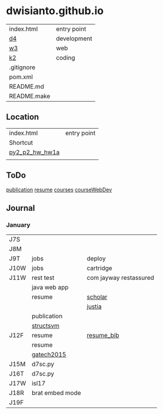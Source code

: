 # dwisianto.github.io

|    |     |
|--- | --- |
| index.html | entry point |
| [d4](d4) | development |
| [w3](w3) | web |
| [k2](k2) | coding |  
| .gitignore | |
| pom.xml    | |
| README.md  | |
| README.make | |  

## Location

|    |     |
|--- | --- |
| index.html | entry point |
| Shortcut |  
[py2_p2_hw_hw1a](https://dwisianto.github.io/k2/wk18/wk18core/src/main/py2/p2/hw/hw1a/ ) |
| |



## ToDo

[publication](https://sites.google.com/site/dwisianto/HomeBackup2014/publications)
[resume](docx)
[courses](http://web.engr.illinois.edu/~jianpeng/teaching/CS598_Fall15/index.htm)
[courseWebDev](http://www.umsl.edu/~siegelj/CS4010/)


## Journal

### January

| | | |
|-|-|-|
|J7S  | | |
|J8M  | | |
|J9T  | jobs | deploy |
|J10W | jobs | cartridge |  
|J11W | rest test | com jayway restassured |
|     | java web app | |
|     | resume | [scholar](https://scholar.google.com/citations?user=t4BBr0gAAAAJ&hl=en) |
|     | | [justia](https://patents.justia.com/inventor/dwi-sianto-mansjur_ ) |
|     | publication | |
|     | [structsvm](http://drona.csa.iisc.ernet.in/~shirish/structsvm_sdm.html) |
|J12F | resume  |  [resume_bib](d18/resume/d18.bib.html) |
|     | resume | |
|     | [gatech2015]( https://media.bizj.us/view/img/8481972/georgia-tech-2015-salaries-above-100000.pdf ) |
|J15M | d7sc.py | |
|J16T | d7sc.py | |
|J17W | isl17 | |
|J18R | brat embed mode | |
|J19F | | | 
